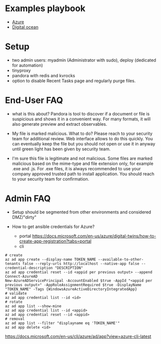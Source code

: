 
# Examples playbook

* [Azure](./azure-pandora.yml)
* [Digital ocean](./digitalocean-pandora.yml)

# Setup

* two admin users: myadmin (Administrator with sudo), deploy (dedicated for automation)
* tinyproxy
* pandora with redis and kvrocks
* option to disable Recent Tasks page and regularly purge files.

# End-User FAQ

* what is this about?
  Pandora is tool to discover if a document or file is suspicious and shows it in a convenient way.
  For many formats, it will also generate preview and extract observables.

* My file is marked malicious. What to do?
  Please reach to your security team for additional review. Web interface allows to do this quickly.
  You can eventually keep the file but you should not open or use it in anyway until green light has been given by security team.

* I'm sure this file is legitimate and not malicious.
  Some files are marked malicious based on the mime-type and file extension only, for example .exe and .js.
  For .exe files, it is always recommended to use your company approved trusted path to install application.
  You should reach to your security team for confirmation.

# Admin FAQ

* Setup should be segmented from other environments and considered DMZ/"dirty"

* How to get ansible credentials for Azure?
  * portal
https://docs.microsoft.com/en-us/azure/digital-twins/how-to-create-app-registration?tabs=portal
  * cli
```
# create
az ad app create --display-name TOKEN_NAME --available-to-other-tenants false --reply-urls http://localhost --native-app false --credential-description "DESCRIPTION"
az ad app credential reset --id <appid per previous output> --append
Connect-AzureAD
New-AzureADServicePrincipal -AccountEnabled $true -AppId "<appid per previous output>" -AppRoleAssignmentRequired $true -DisplayName "TOKEN_NAME" -Tags {WindowsAzureActiveDirectoryIntegratedApp}
# validate
az ad app credential list --id <id>
# rotate
az ad app list --show-mine
az ad app credential list --id <appid>
az ad app credential reset --id <appid>
# removal
az ad app list --filter "displayname eq 'TOKEN_NAME'"
az ad app delete <id>
```
https://docs.microsoft.com/en-us/cli/azure/ad/app?view=azure-cli-latest
